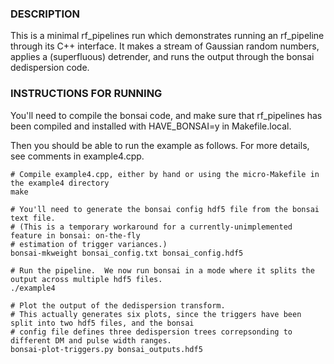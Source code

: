 ### DESCRIPTION

This is a minimal rf_pipelines run which demonstrates running an rf_pipeline through
its C++ interface.  It makes a stream of Gaussian random numbers, applies a (superfluous)
detrender, and runs the output through the bonsai dedispersion code.

### INSTRUCTIONS FOR RUNNING

You'll need to compile the bonsai code, and make sure that rf_pipelines has been compiled
and installed with HAVE_BONSAI=y in Makefile.local.

Then you should be able to run the example as follows.
For more details, see comments in example4.cpp.
```
# Compile example4.cpp, either by hand or using the micro-Makefile in the example4 directory
make

# You'll need to generate the bonsai config hdf5 file from the bonsai text file.
# (This is a temporary workaround for a currently-unimplemented feature in bonsai: on-the-fly
# estimation of trigger variances.)
bonsai-mkweight bonsai_config.txt bonsai_config.hdf5

# Run the pipeline.  We now run bonsai in a mode where it splits the output across multiple hdf5 files.
./example4

# Plot the output of the dedispersion transform.
# This actually generates six plots, since the triggers have been split into two hdf5 files, and the bonsai
# config file defines three dedispersion trees correpsonding to different DM and pulse width ranges.
bonsai-plot-triggers.py bonsai_outputs.hdf5
```
